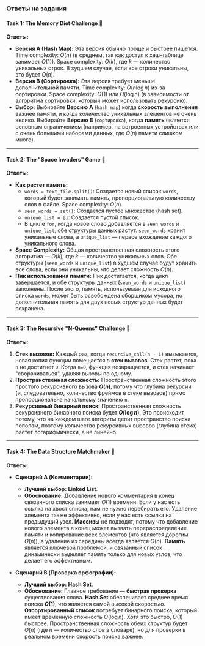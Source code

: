 ### **Ответы на задания**

#### **Task 1: The Memory Diet Challenge** 🍎

**Ответы:**

* **Версия A (Hash Map):** Эта версия обычно проще и быстрее пишется. Time complexity: $O(n)$ (в среднем, так как доступ к хеш-таблице занимает $O(1)$). Space complexity: $O(k)$, где $k$ — количество уникальных строк. В худшем случае, если все строки уникальны, это будет $O(n)$.
* **Версия B (Сортировка):** Эта версия требует меньше дополнительной памяти. Time complexity: $O(n \log n)$ из-за сортировки. Space complexity: $O(1)$ или $O(\log n)$ (в зависимости от алгоритма сортировки, который может использовать рекурсию).
* **Выбор:** Выбирайте **Версию A** (`hash map`) когда **скорость выполнения** важнее памяти, и когда количество уникальных элементов не очень велико. Выбирайте **Версию B** (`сортировка`), когда **память** является основным ограничением (например, на встроенных устройствах или с очень большими наборами данных, где $O(n)$ памяти слишком много).

---

#### **Task 2: The "Space Invaders" Game** 👾

**Ответы:**

* **Как растет память:**
    * `words = text_file.split()`: Создается новый список `words`, который будет занимать память, пропорциональную количеству слов в файле. Space complexity: $O(n)$.
    * `seen_words = set()`: Создается пустое множество (hash set).
    * `unique_list = []`: Создается пустой список.
    * В цикле `for`, когда новое слово добавляется в `seen_words` и `unique_list`, обе структуры данных растут. `seen_words` хранит уникальные слова, а `unique_list` — первое вхождение каждого уникального слова.
* **Space Complexity:** Общая пространственная сложность этого алгоритма — $O(k)$, где $k$ — количество уникальных слов. Обе структуры (`seen_words` и `unique_list`) в худшем случае будут хранить все слова, если они уникальны, что делает сложность $O(n)$.
* **Пик использования памяти:** Пик достигается, когда цикл завершается, и обе структуры данных (`seen_words` и `unique_list`) заполнены. После этого, память, используемая для исходного списка `words`, может быть освобождена сборщиком мусора, но дополнительная память для двух новых структур данных будет сохранена.

---

#### **Task 3: The Recursive "N-Queens" Challenge** 👑

**Ответы:**

1.  **Стек вызовов:** Каждый раз, когда `recursive_call(n - 1)` вызывается, новая копия функции помещается в **стек вызовов**. Стек растет, пока `n` не достигнет `0`. Когда `n=0`, функция возвращается, и стек начинает "сворачиваться", удаляя вызовы по одному.
2.  **Пространственная сложность:** Пространственная сложность этого простого рекурсивного вызова **$O(n)$**, потому что глубина рекурсии (и, следовательно, количество фреймов в стеке вызовов) прямо пропорциональна начальному значению `n`.
3.  **Рекурсивный бинарный поиск:** Пространственная сложность рекурсивного бинарного поиска будет **$O(\log n)$**. Это происходит потому, что на каждом шаге алгоритм делит пространство поиска пополам, поэтому количество рекурсивных вызовов (глубина стека) растет логарифмически, а не линейно.

---

#### **Task 4: The Data Structure Matchmaker** 💖

**Ответы:**

* **Сценарий A (Комментарии):**
    * **Лучший выбор:** **Linked List**.
    * **Обоснование:** Добавление нового комментария в конец связанного списка занимает $O(1)$ времени. Если у нас есть ссылка на хвост списка, нам не нужно перебирать его. Удаление элемента также эффективно, если у нас есть ссылка на предыдущий узел. **Массивы** не подходят, потому что добавление нового элемента в конец может вызвать перераспределение памяти и копирование всех элементов (что является дорогим $O(n)$), а удаление из середины всегда является $O(n)$. **Память** является ключевой проблемой, и связанный список динамически выделяет память только для новых узлов, что делает его эффективным.

* **Сценарий B (Проверка орфографии):**
    * **Лучший выбор:** **Hash Set**.
    * **Обоснование:** Главное требование — **быстрая проверка** существования слова. **Hash Set** обеспечивает среднее время поиска **$O(1)$**, что является самой высокой скоростью. **Отсортированный список** потребует бинарного поиска, который имеет временную сложность $O(\log n)$. Хотя это быстро, $O(1)$ быстрее. Пространственная сложность обеих структур будет $O(n)$ (где $n$ — количество слов в словаре), но для проверки в реальном времени скорость поиска важнее.
